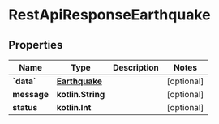 
# RestApiResponseEarthquake

## Properties
Name | Type | Description | Notes
------------ | ------------- | ------------- | -------------
**&#x60;data&#x60;** | [**Earthquake**](Earthquake.md) |  |  [optional]
**message** | **kotlin.String** |  |  [optional]
**status** | **kotlin.Int** |  |  [optional]



